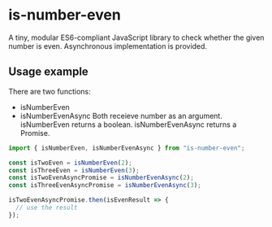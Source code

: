# is-number-even

A tiny, modular ES6-compliant JavaScript library to check whether the given number is even.
Asynchronous implementation is provided.

## Usage example

There are two functions:

- isNumberEven
- isNumberEvenAsync
  Both receieve number as an argument.
  isNumberEven returns a boolean.
  isNumberEvenAsync returns a Promise<boolean>.

```javascript
import { isNumberEven, isNumberEvenAsync } from "is-number-even";

const isTwoEven = isNumberEven(2);
const isThreeEven = isNumberEven(3);
const isTwoEvenAsyncPromise = isNumberEvenAsync(2);
const isThreeEvenAsyncPromise = isNumberEvenAsync(3);

isTwoEvenAsyncPromise.then(isEvenResult => {
  // use the result
});
```
